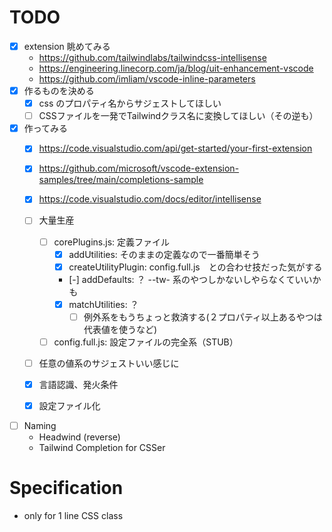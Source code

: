 # TODO

- [x] extension 眺めてみる
    - https://github.com/tailwindlabs/tailwindcss-intellisense
    - https://engineering.linecorp.com/ja/blog/uit-enhancement-vscode
    - https://github.com/imliam/vscode-inline-parameters
- [x] 作るものを決める
    - [x] css のプロパティ名からサジェストしてほしい
    - [ ] CSSファイルを一発でTailwindクラス名に変換してほしい（その逆も）
- [x] 作ってみる
    - [x] https://code.visualstudio.com/api/get-started/your-first-extension
    - [x] https://github.com/microsoft/vscode-extension-samples/tree/main/completions-sample
    - [x] https://code.visualstudio.com/docs/editor/intellisense
    - [ ] 大量生産
        - [ ] corePlugins.js: 定義ファイル
            - [x] addUtilities: そのままの定義なので一番簡単そう
            - [x] createUtilityPlugin: config.full.js　との合わせ技だった気がする
            - [-] addDefaults: ？ --tw- 系のやつしかないしやらなくていいかも
            - [x] matchUtilities: ？
              - [ ] 例外系をもうちょっと救済する(２プロパティ以上あるやつは代表値を使うなど)
        - [ ] config.full.js: 設定ファイルの完全系（STUB）
    - [ ] 任意の値系のサジェストいい感じに
    - [x] 言語認識、発火条件
    - [x] 設定ファイル化


- [ ] Naming
  - Headwind (reverse)
  - Tailwind Completion for CSSer



# Specification

- only for 1 line CSS class
